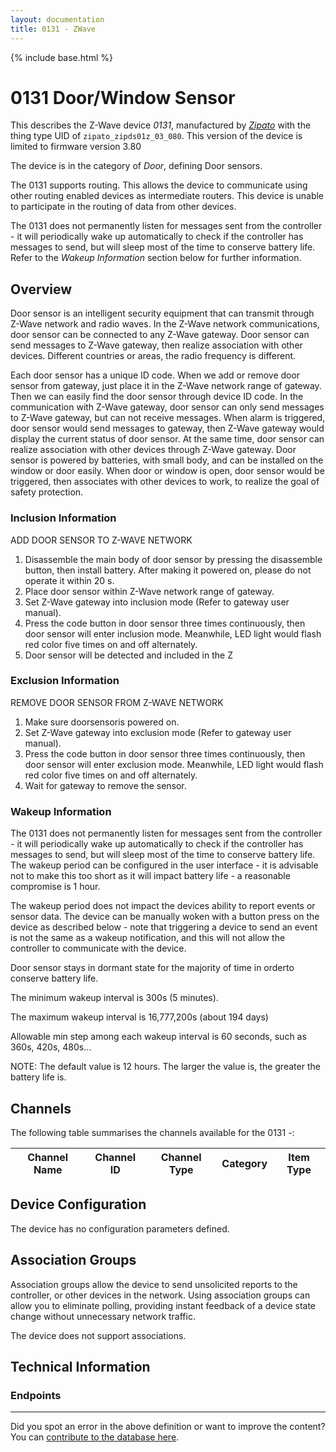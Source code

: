 ```yaml
---
layout: documentation
title: 0131 - ZWave
---
```


{% include base.html %}

# 0131 Door/Window Sensor
This describes the Z-Wave device *0131*, manufactured by *[Zipato](http://www.zipato.com/)* with the thing type UID of ```zipato_zipds01z_03_080```.
This version of the device is limited to firmware version 3.80

The device is in the category of *Door*, defining Door sensors.

The 0131 supports routing. This allows the device to communicate using other routing enabled devices as intermediate routers.  This device is unable to participate in the routing of data from other devices.

The 0131 does not permanently listen for messages sent from the controller - it will periodically wake up automatically to check if the controller has messages to send, but will sleep most of the time to conserve battery life. Refer to the *Wakeup Information* section below for further information.

## Overview

Door sensor is an intelligent security equipment that can transmit through Z-Wave network and radio waves. In the Z-Wave network communications, door sensor can be connected to any Z-Wave gateway. Door sensor can send messages to Z-Wave gateway, then realize association with other devices. Different countries or areas, the radio frequency is different.

Each door sensor has a unique ID code. When we add or remove door sensor from gateway, just place it in the Z-Wave network range of gateway. Then we can easily find the door sensor through device ID code. In the communication with Z-Wave gateway, door sensor can only send messages to Z-Wave gateway, but can not receive messages. When alarm is triggered, door sensor would send messages to gateway, then Z-Wave gateway would display the current status of door sensor. At the same time, door sensor can realize association with other devices through Z-Wave gateway. Door sensor is powered by batteries, with small body, and can be installed on the window or door easily. When door or window is open, door sensor would be triggered, then associates with other devices to work, to realize the goal of safety protection.

### Inclusion Information

ADD DOOR SENSOR TO Z-WAVE NETWORK

  1. Disassemble the main body of door sensor by pressing the disassemble button, then install battery. After making it powered on, please do not operate it within 20 s.
  2. Place door sensor within Z-Wave network range of gateway.
  3. Set Z-Wave gateway into inclusion mode (Refer to gateway user manual).
  4. Press the code button in door sensor three times continuously, then door sensor will enter inclusion mode. Meanwhile, LED light would flash red color five times on and off alternately.
  5. Door sensor will be detected and included in the Z

### Exclusion Information

REMOVE DOOR SENSOR FROM Z-WAVE NETWORK

  1. Make sure doorsensoris powered on.
  2. Set Z-Wave gateway into exclusion mode (Refer to gateway user manual).
  3. Press the code button in door sensor three times continuously, then door sensor will enter exclusion mode. Meanwhile, LED light would flash red color five times on and off alternately.
  4. Wait for gateway to remove the sensor.

### Wakeup Information

The 0131 does not permanently listen for messages sent from the controller - it will periodically wake up automatically to check if the controller has messages to send, but will sleep most of the time to conserve battery life. The wakeup period can be configured in the user interface - it is advisable not to make this too short as it will impact battery life - a reasonable compromise is 1 hour.

The wakeup period does not impact the devices ability to report events or sensor data. The device can be manually woken with a button press on the device as described below - note that triggering a device to send an event is not the same as a wakeup notification, and this will not allow the controller to communicate with the device.


Door sensor stays in dormant state for the majority of time in orderto conserve battery life.

The minimum wakeup interval is 300s (5 minutes).

The maximum wakeup interval is 16,777,200s (about 194 days)

Allowable min step among each wakeup interval is 60 seconds, such as 360s, 420s, 480s...

NOTE: The default value is 12 hours. The larger the value is, the greater the battery life is.

## Channels

The following table summarises the channels available for the 0131 -:

| Channel Name | Channel ID | Channel Type | Category | Item Type |
|--------------|------------|--------------|----------|-----------|



## Device Configuration

The device has no configuration parameters defined.

## Association Groups

Association groups allow the device to send unsolicited reports to the controller, or other devices in the network. Using association groups can allow you to eliminate polling, providing instant feedback of a device state change without unnecessary network traffic.

The device does not support associations.
## Technical Information

### Endpoints


---

Did you spot an error in the above definition or want to improve the content?
You can [contribute to the database here](https://www.opensmarthouse.org/zwavedatabase/844).
